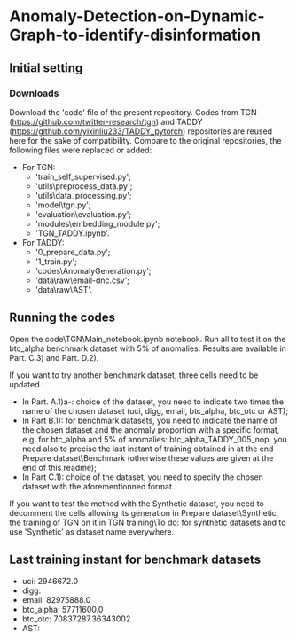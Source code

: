 # Anomaly-Detection-on-Dynamic-Graph-to-identify-disinformation

## Initial setting

### Downloads

Download the 'code' file of the present repository. Codes from TGN (https://github.com/twitter-research/tgn) and TADDY (https://github.com/yixinliu233/TADDY_pytorch) repositories are reused here for the sake of compatibility.
Compare to the original repositories, the following files were replaced or added:
 - For TGN:
   - 'train_self_supervised.py';
   - 'utils\preprocess_data.py';
   - 'utils\data_processing.py';
   - 'model\tgn.py';
   - 'evaluation\evaluation.py';
   - 'modules\embedding_module.py';
   - 'TGN_TADDY.ipynb'.
 - For TADDY:
   - '0_prepare_data.py';
   - '1_train.py';
   - 'codes\AnomalyGeneration.py';
   - 'data\raw\email-dnc.csv';
   - 'data\raw\AST'.

## Running the codes

Open the code\TGN\Main_notebook.ipynb notebook. Run all to test it on the btc_alpha benchmark dataset with 5% of anomalies. Results are available in Part. C.3) and Part. D.2).

If you want to try another benchmark dataset, three cells need to be updated :
 - In Part. A.1)a-: choice of the dataset, you need to indicate two times the name of the chosen dataset (uci, digg, email, btc_alpha, btc_otc or AST);
 - In Part B.1): for benchmark datasets, you need to indicate the name of the chosen dataset and the anomaly proportion with a specific format, e.g. for btc_alpha and 5% of anomalies: btc_alpha_TADDY_005_nop, you need also to precise the last instant of training obtained in at the end Prepare dataset\Benchmark (otherwise these values are given at the end of this readme);
 - In Part C.1): choice of the dataset, you need to specify the chosen dataset with the aforementionned format.

If you want to test the method with the Synthetic dataset, you need to decomment the cells allowing its generation in Prepare dataset\Synthetic, the training of TGN on  it in TGN training\To do: for synthetic datasets and to use 'Synthetic' as dataset name everywhere.

## Last training instant for benchmark datasets

 - uci: 2946672.0
 - digg:
 - email: 82975888.0
 - btc_alpha: 57711600.0
 - btc_otc: 70837287.36343002
 - AST:
